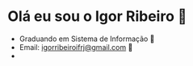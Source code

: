 # Olá eu sou o Igor Ribeiro 👋
- Graduando em Sistema de Informação 📕
- Email: igorribeiroifrj@gmail.com 📧
- 

